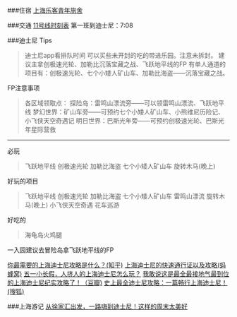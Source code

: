 ###住宿
[上海乐客青年旅舍](http://bnb.qunar.com/city/shanghai_city/dt-25363/?tag=shanghai_city#fromDate=2017-05-07&toDate=2017-05-09&q=%E5%BE%90%E5%AE%B6%E6%B1%87%E5%9C%B0%E9%93%81%E7%AB%99&from=qunarindex%7Csug&fromFocusList=0&filterid=157367cd-c434-4b97-a9a7-722c23661969&showMap=0&qptype=poi&haspoi=1&QHFP=ZSS_A6D0E56C)



###交通
[11号线时刻表](https://zhidao.baidu.com/question/243840128124954204.html)
第一班到迪士尼：7:08




###迪士尼
Tips
>迪士尼app看排队时间
>可以买些未开封的吃的带进乐园。注意未拆封。
>建议主拿创极速光轮、加勒比沉落宝藏之战、飞跃地平线的FP
>有单人通道的项目有：创极速光轮、七个小矮人矿山车、加勒比海盗——沉落宝藏之战。


FP注意事项
>各区域领取点：
探险岛：雷鸣山漂流旁——可以领雷鸣山漂流、飞跃地平线
梦幻世界：矿山车旁——可预约七个小矮人矿山车、小熊维尼历险记、小飞侠天空奇遇记
明日世界：巴斯光年旁——可预约创极速光轮、巴斯光年星际营救

---

必玩
>飞跃地平线
创极速光轮
加勒比海盗
七个小矮人矿山车
旋转木马(晚上)


好玩的项目
>飞跃地平线
创极速光轮
加勒比海盗
七个小矮人矿山车
雷鸣山漂流
旋转木马(晚上)
小飞侠天空奇遇
花车巡游

好吃的
>海龟岛火鸡腿





一入园建议去冒险岛拿飞跃地平线的FP


[你最需要的上海迪士尼攻略是什么？(知乎)](https://www.zhihu.com/question/48353094)
[上海迪士尼的快速通行证以及攻略(蚂蜂窝)](http://www.mafengwo.cn/wenda/detail-7522356.html)
[五一小长假，人挤人的上海迪士尼怎么玩？](http://www.jiemian.com/article/1283877.html)
[我敢说这是最全最接地气最到位的上海迪士尼纪实攻略了！（豆瓣)](https://www.douban.com/note/577944966/)
[史上最全迪士尼攻略：一篇畅行上海迪士尼！(搜狐)](http://travel.sohu.com/20160617/n454910819.shtml)


###上海游记
[从徐家汇出发，一路嗨到迪士尼！这样的周末太美好](http://mt.sohu.com/20161014/n470280401.shtml)